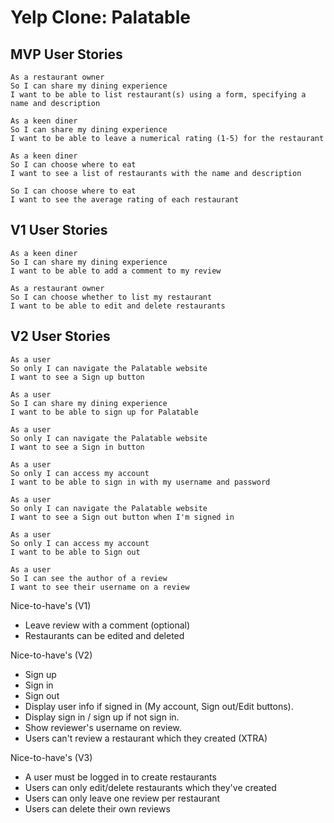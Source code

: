 # Yelp Clone: Palatable

## MVP User Stories

```
As a restaurant owner
So I can share my dining experience
I want to be able to list restaurant(s) using a form, specifying a name and description
```
``` 
As a keen diner
So I can share my dining experience
I want to be able to leave a numerical rating (1-5) for the restaurant
```

``` 
As a keen diner
So I can choose where to eat
I want to see a list of restaurants with the name and description
```

``` As a keen diner
So I can choose where to eat
I want to see the average rating of each restaurant
```

## V1 User Stories

``` 
As a keen diner
So I can share my dining experience
I want to be able to add a comment to my review
```

``` 
As a restaurant owner
So I can choose whether to list my restaurant
I want to be able to edit and delete restaurants
```

## V2 User Stories

``` 
As a user
So only I can navigate the Palatable website
I want to see a Sign up button
```

``` 
As a user
So I can share my dining experience
I want to be able to sign up for Palatable
```

``` 
As a user
So only I can navigate the Palatable website
I want to see a Sign in button
```

``` 
As a user
So only I can access my account
I want to be able to sign in with my username and password
```

``` 
As a user
So only I can navigate the Palatable website
I want to see a Sign out button when I'm signed in
```

``` 
As a user
So only I can access my account
I want to be able to Sign out
```

``` 
As a user
So I can see the author of a review
I want to see their username on a review
```


Nice-to-have's (V1)

- Leave review with a comment (optional)
- Restaurants can be edited and deleted

Nice-to-have's (V2)

- Sign up
- Sign in
- Sign out
- Display user info if signed in (My account, Sign out/Edit buttons).
- Display sign in / sign up if not sign in.
- Show reviewer's username on review.
- Users can't review a restaurant which they created (XTRA)

Nice-to-have's (V3)

- A user must be logged in to create restaurants
- Users can only edit/delete restaurants which they've created
- Users can only leave one review per restaurant
- Users can delete their own reviews
